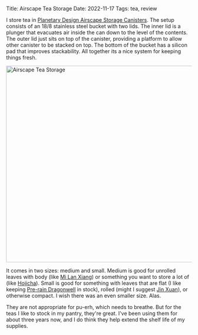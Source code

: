Title: Airscape Tea Storage
Date: 2022-11-17
Tags: tea, review

I store tea in [Planetary Design Airscape Storage Canisters](https://planetarydesign.com/product/airscape-airless-coffee-storage-canister/). The setup consists of an 18/8 stainless steel bucket with two lids. The inner lid is a plunger that evacuates air inside the can down to the level of the contents. The outer lid just sits on top of the canister, providing a platform to allow other canister to be stacked on top. The bottom of the bucket has a silicon pad that improves stackability. All together its a nice system for keeping things fresh.

<a href="https://www.flickr.com/photos/pigmonkey/52507381904/in/dateposted/" title="Airscape Tea Storage"><img src="https://live.staticflickr.com/65535/52507381904_c4f8896622_c.jpg" width="800" height="533" alt="Airscape Tea Storage"></a>

It comes in two sizes: medium and small. Medium is good for unrolled leaves with body (like [Mi Lan Xiang](/2022/10/mi-lan-xiang/)) or something you want to store a lot of (like [Hojicha](/2021/09/hojicha/)). Small is good for something with leaves that are flat (I like keeping [Pre-rain Dragonwell](https://redblossomtea.com/products/prerain-dragonwell) in stock), rolled (might I suggest [Jin Xuan](https://redblossomtea.com/products/jin-xuan)), or otherwise compact. I wish there was an even smaller size. Alas.

They are not appropriate for pu-erh, which needs to breathe. But for the teas I like to stock in my pantry, they're great. I've been using them for about three years now, and I do think they help extend the shelf life of my supplies.
